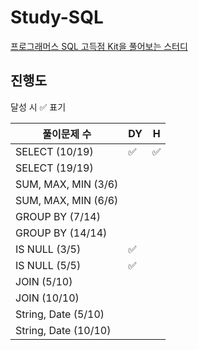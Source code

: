# Study-SQL

[프로그래머스 SQL 고득점 Kit을 풀어보는 스터디](https://school.programmers.co.kr/learn/challenges?tab=sql_practice_kit)

## 진행도

달성 시 ✅ 표기

| 풀이문제 수               | DY   | H    |
| -------------------- | ---- | ---- |
| SELECT (10/19)       | ✅    | ✅    |
| SELECT (19/19)       |      |      |
| SUM, MAX, MIN (3/6)  |      |      |
| SUM, MAX, MIN (6/6)  |      |      |
| GROUP BY (7/14)      |      |      |
| GROUP BY (14/14)     |      |      |
| IS NULL (3/5)        | ✅    |      |
| IS NULL (5/5)        | ✅    |      |
| JOIN (5/10)          |      |      |
| JOIN (10/10)         |      |      |
| String, Date (5/10)  |      |      |
| String, Date (10/10) |      |      |
